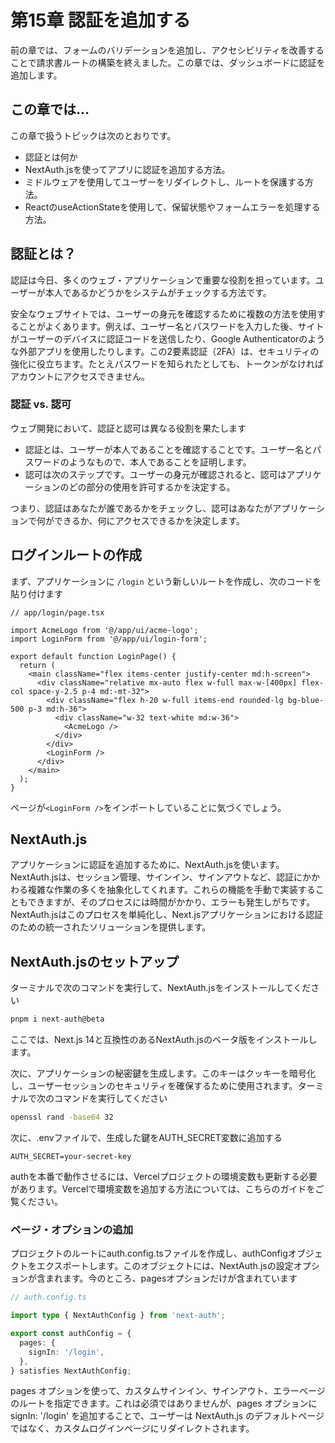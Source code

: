 # 第15章 認証を追加する
前の章では、フォームのバリデーションを追加し、アクセシビリティを改善することで請求書ルートの構築を終えました。この章では、ダッシュボードに認証を追加します。

## この章では...

この章で扱うトピックは次のとおりです。

* 認証とは何か
* NextAuth.jsを使ってアプリに認証を追加する方法。
* ミドルウェアを使用してユーザーをリダイレクトし、ルートを保護する方法。
* ReactのuseActionStateを使用して、保留状態やフォームエラーを処理する方法。

## 認証とは？
認証は今日、多くのウェブ・アプリケーションで重要な役割を担っています。ユーザーが本人であるかどうかをシステムがチェックする方法です。

安全なウェブサイトでは、ユーザーの身元を確認するために複数の方法を使用することがよくあります。例えば、ユーザー名とパスワードを入力した後、サイトがユーザーのデバイスに認証コードを送信したり、Google Authenticatorのような外部アプリを使用したりします。この2要素認証（2FA）は、セキュリティの強化に役立ちます。たとえパスワードを知られたとしても、トークンがなければアカウントにアクセスできません。

### 認証 vs. 認可
ウェブ開発において、認証と認可は異なる役割を果たします

* 認証とは、ユーザーが本人であることを確認することです。ユーザー名とパスワードのようなもので、本人であることを証明します。
* 認可は次のステップです。ユーザーの身元が確認されると、認可はアプリケーションのどの部分の使用を許可するかを決定する。

つまり、認証はあなたが誰であるかをチェックし、認可はあなたがアプリケーションで何ができるか、何にアクセスできるかを決定します。

## ログインルートの作成
まず、アプリケーションに `/login` という新しいルートを作成し、次のコードを貼り付けます

```tsx
// app/login/page.tsx

import AcmeLogo from '@/app/ui/acme-logo';
import LoginForm from '@/app/ui/login-form';

export default function LoginPage() {
  return (
    <main className="flex items-center justify-center md:h-screen">
      <div className="relative mx-auto flex w-full max-w-[400px] flex-col space-y-2.5 p-4 md:-mt-32">
        <div className="flex h-20 w-full items-end rounded-lg bg-blue-500 p-3 md:h-36">
          <div className="w-32 text-white md:w-36">
            <AcmeLogo />
          </div>
        </div>
        <LoginForm />
      </div>
    </main>
  );
}
```
ページが`<LoginForm />`をインポートしていることに気づくでしょう。

## NextAuth.js
アプリケーションに認証を追加するために、NextAuth.jsを使います。NextAuth.jsは、セッション管理、サインイン、サインアウトなど、認証にかかわる複雑な作業の多くを抽象化してくれます。これらの機能を手動で実装することもできますが、そのプロセスには時間がかかり、エラーも発生しがちです。NextAuth.jsはこのプロセスを単純化し、Next.jsアプリケーションにおける認証のための統一されたソリューションを提供します。

## NextAuth.jsのセットアップ
ターミナルで次のコマンドを実行して、NextAuth.jsをインストールしてください

```bash
pnpm i next-auth@beta
```

ここでは、Next.js 14と互換性のあるNextAuth.jsのベータ版をインストールします。

次に、アプリケーションの秘密鍵を生成します。このキーはクッキーを暗号化し、ユーザーセッションのセキュリティを確保するために使用されます。ターミナルで次のコマンドを実行してください

```bash
openssl rand -base64 32
```

次に、.envファイルで、生成した鍵をAUTH_SECRET変数に追加する

```
AUTH_SECRET=your-secret-key
```

authを本番で動作させるには、Vercelプロジェクトの環境変数も更新する必要があります。Vercelで環境変数を追加する方法については、こちらのガイドをご覧ください。

### ページ・オプションの追加
プロジェクトのルートにauth.config.tsファイルを作成し、authConfigオブジェクトをエクスポートします。このオブジェクトには、NextAuth.jsの設定オプションが含まれます。今のところ、pagesオプションだけが含まれています

```typescript
// auth.config.ts

import type { NextAuthConfig } from 'next-auth';

export const authConfig = {
  pages: {
    signIn: '/login',
  },
} satisfies NextAuthConfig;
```

pages オプションを使って、カスタムサインイン、サインアウト、エラーページのルートを指定できます。これは必須ではありませんが、pages オプションに signIn: '/login' を追加することで、ユーザーは NextAuth.js のデフォルトページではなく、カスタムログインページにリダイレクトされます。
